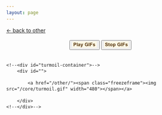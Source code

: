 ```yaml
---
layout: page
---
```

<script>document.title="𝗯𝘂𝗹𝗹𝘁𝗼𝘄𝗻.𝟮𝟬𝟮𝟮 | turmoil"</script>

<div class="goback">
<a href="/other/">&larr; back to other</a>
</div>
<div style="text-align:center;margin:18px auto 18px auto;">
					<button id="play-gif"><img alt="" src="/images/playg.png" width="65" height="17"></button>
					<button id="stop-gif"><img alt="" src="/images/stopg.png" width="65" height="17"></button>
</div>
<div style="width:100%;display:flex;align-items: center; justify-content: center;">
	
	<!--<div id="turmoil-container">-->
		<div id="">	
			
			<a href="/other/"><span class="freezeframe"><img src="/core/turmoil.gif" width="480"></span></a>
		
		</div>
	<!--</div>-->
	
</div>